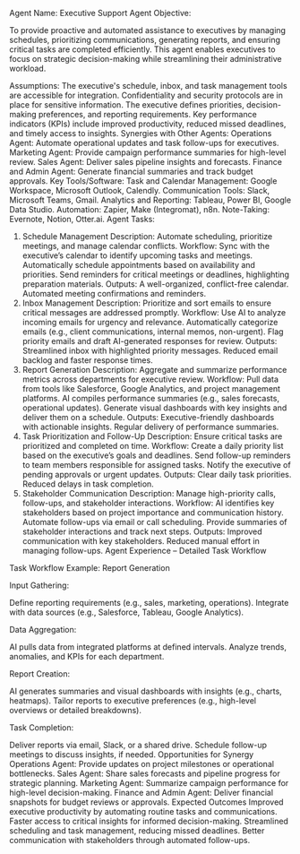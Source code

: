 Agent Name: Executive Support Agent
Objective:

To provide proactive and automated assistance to executives by managing schedules, prioritizing communications, generating reports, and ensuring critical tasks are completed efficiently. This agent enables executives to focus on strategic decision-making while streamlining their administrative workload.

Assumptions:
The executive's schedule, inbox, and task management tools are accessible for integration.
Confidentiality and security protocols are in place for sensitive information.
The executive defines priorities, decision-making preferences, and reporting requirements.
Key performance indicators (KPIs) include improved productivity, reduced missed deadlines, and timely access to insights.
Synergies with Other Agents:
Operations Agent: Automate operational updates and task follow-ups for executives.
Marketing Agent: Provide campaign performance summaries for high-level review.
Sales Agent: Deliver sales pipeline insights and forecasts.
Finance and Admin Agent: Generate financial summaries and track budget approvals.
Key Tools/Software:
Task and Calendar Management: Google Workspace, Microsoft Outlook, Calendly.
Communication Tools: Slack, Microsoft Teams, Gmail.
Analytics and Reporting: Tableau, Power BI, Google Data Studio.
Automation: Zapier, Make (Integromat), n8n.
Note-Taking: Evernote, Notion, Otter.ai.
Agent Tasks:
1. Schedule Management
Description: Automate scheduling, prioritize meetings, and manage calendar conflicts.
Workflow:
Sync with the executive’s calendar to identify upcoming tasks and meetings.
Automatically schedule appointments based on availability and priorities.
Send reminders for critical meetings or deadlines, highlighting preparation materials.
Outputs:
A well-organized, conflict-free calendar.
Automated meeting confirmations and reminders.
2. Inbox Management
Description: Prioritize and sort emails to ensure critical messages are addressed promptly.
Workflow:
Use AI to analyze incoming emails for urgency and relevance.
Automatically categorize emails (e.g., client communications, internal memos, non-urgent).
Flag priority emails and draft AI-generated responses for review.
Outputs:
Streamlined inbox with highlighted priority messages.
Reduced email backlog and faster response times.
3. Report Generation
Description: Aggregate and summarize performance metrics across departments for executive review.
Workflow:
Pull data from tools like Salesforce, Google Analytics, and project management platforms.
AI compiles performance summaries (e.g., sales forecasts, operational updates).
Generate visual dashboards with key insights and deliver them on a schedule.
Outputs:
Executive-friendly dashboards with actionable insights.
Regular delivery of performance summaries.
4. Task Prioritization and Follow-Up
Description: Ensure critical tasks are prioritized and completed on time.
Workflow:
Create a daily priority list based on the executive’s goals and deadlines.
Send follow-up reminders to team members responsible for assigned tasks.
Notify the executive of pending approvals or urgent updates.
Outputs:
Clear daily task priorities.
Reduced delays in task completion.
5. Stakeholder Communication
Description: Manage high-priority calls, follow-ups, and stakeholder interactions.
Workflow:
AI identifies key stakeholders based on project importance and communication history.
Automate follow-ups via email or call scheduling.
Provide summaries of stakeholder interactions and track next steps.
Outputs:
Improved communication with key stakeholders.
Reduced manual effort in managing follow-ups.
Agent Experience – Detailed Task Workflow

Task Workflow Example: Report Generation

Input Gathering:

Define reporting requirements (e.g., sales, marketing, operations).
Integrate with data sources (e.g., Salesforce, Tableau, Google Analytics).

Data Aggregation:

AI pulls data from integrated platforms at defined intervals.
Analyze trends, anomalies, and KPIs for each department.

Report Creation:

AI generates summaries and visual dashboards with insights (e.g., charts, heatmaps).
Tailor reports to executive preferences (e.g., high-level overviews or detailed breakdowns).

Task Completion:

Deliver reports via email, Slack, or a shared drive.
Schedule follow-up meetings to discuss insights, if needed.
Opportunities for Synergy
Operations Agent: Provide updates on project milestones or operational bottlenecks.
Sales Agent: Share sales forecasts and pipeline progress for strategic planning.
Marketing Agent: Summarize campaign performance for high-level decision-making.
Finance and Admin Agent: Deliver financial snapshots for budget reviews or approvals.
Expected Outcomes
Improved executive productivity by automating routine tasks and communications.
Faster access to critical insights for informed decision-making.
Streamlined scheduling and task management, reducing missed deadlines.
Better communication with stakeholders through automated follow-ups.